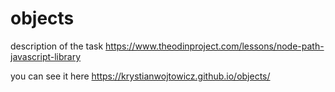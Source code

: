 # objects
description of the task
https://www.theodinproject.com/lessons/node-path-javascript-library

you can see it here https://krystianwojtowicz.github.io/objects/